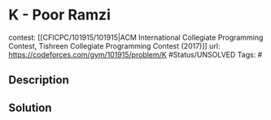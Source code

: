 # K - Poor Ramzi

contest: [[CFICPC/101915/101915|ACM International Collegiate Programming Contest, Tishreen Collegiate Programming Contest (2017)]]
url: https://codeforces.com/gym/101915/problem/K
#Status/UNSOLVED
Tags: #

## Description

## Solution

